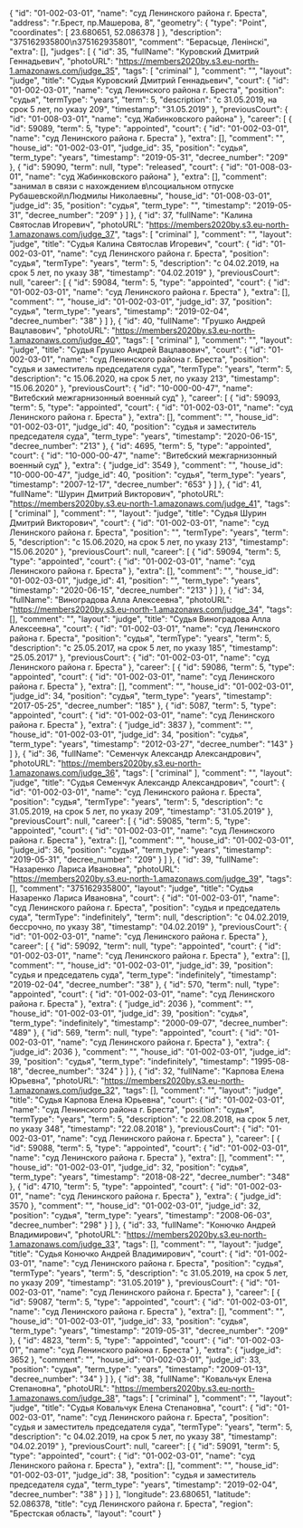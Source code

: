 {
    "id": "01-002-03-01",
    "name": "суд Ленинского района г. Бреста",
    "address": "г.Брест, пр.Машерова, 8",
    "geometry": {
        "type": "Point",
        "coordinates": [
            23.680651,
            52.086378
        ]
    },
    "description": "375162935800\n375162935801",
    "comment": "Берасьце, Ленінскі",
    "extra": [],
    "judges": [
        {
            "id": 35,
            "fullName": "Куровский Дмитрий Геннадьевич",
            "photoURL": "https://members2020by.s3.eu-north-1.amazonaws.com/judge_35",
            "tags": [
                "criminal"
            ],
            "comment": "",
            "layout": "judge",
            "title": "Судья Куровский Дмитрий Геннадьевич",
            "court": {
                "id": "01-002-03-01",
                "name": "суд Ленинского района г. Бреста",
                "position": "судья",
                "termType": "years",
                "term": 5,
                "description": "c 31.05.2019, на срок 5 лет, по указу 209",
                "timestamp": "31.05.2019"
            },
            "previousCourt": {
                "id": "01-008-03-01",
                "name": "суд Жабинковского района"
            },
            "career": [
                {
                    "id": 59089,
                    "term": 5,
                    "type": "appointed",
                    "court": {
                        "id": "01-002-03-01",
                        "name": "суд Ленинского района г. Бреста"
                    },
                    "extra": [],
                    "comment": "",
                    "house_id": "01-002-03-01",
                    "judge_id": 35,
                    "position": "судья",
                    "term_type": "years",
                    "timestamp": "2019-05-31",
                    "decree_number": "209"
                },
                {
                    "id": 59090,
                    "term": null,
                    "type": "released",
                    "court": {
                        "id": "01-008-03-01",
                        "name": "суд Жабинковского района"
                    },
                    "extra": [],
                    "comment": "занимал в связи с нахождением в\nсоциальном отпуске Рубашевской\nЛюдмилы Николаевны",
                    "house_id": "01-008-03-01",
                    "judge_id": 35,
                    "position": "судья",
                    "term_type": "",
                    "timestamp": "2019-05-31",
                    "decree_number": "209"
                }
            ]
        },
        {
            "id": 37,
            "fullName": "Калина Святослав Игоревич",
            "photoURL": "https://members2020by.s3.eu-north-1.amazonaws.com/judge_37",
            "tags": [
                "criminal"
            ],
            "comment": "",
            "layout": "judge",
            "title": "Судья Калина Святослав Игоревич",
            "court": {
                "id": "01-002-03-01",
                "name": "суд Ленинского района г. Бреста",
                "position": "судья",
                "termType": "years",
                "term": 5,
                "description": "c 04.02.2019, на срок 5 лет, по указу 38",
                "timestamp": "04.02.2019"
            },
            "previousCourt": null,
            "career": [
                {
                    "id": 59084,
                    "term": 5,
                    "type": "appointed",
                    "court": {
                        "id": "01-002-03-01",
                        "name": "суд Ленинского района г. Бреста"
                    },
                    "extra": [],
                    "comment": "",
                    "house_id": "01-002-03-01",
                    "judge_id": 37,
                    "position": "судья",
                    "term_type": "years",
                    "timestamp": "2019-02-04",
                    "decree_number": "38"
                }
            ]
        },
        {
            "id": 40,
            "fullName": "Грушко Андрей Вацлавович",
            "photoURL": "https://members2020by.s3.eu-north-1.amazonaws.com/judge_40",
            "tags": [
                "criminal"
            ],
            "comment": "",
            "layout": "judge",
            "title": "Судья Грушко Андрей Вацлавович",
            "court": {
                "id": "01-002-03-01",
                "name": "суд Ленинского района г. Бреста",
                "position": "судья и заместитель председателя суда",
                "termType": "years",
                "term": 5,
                "description": "c 15.06.2020, на срок 5 лет, по указу 213",
                "timestamp": "15.06.2020"
            },
            "previousCourt": {
                "id": "10-000-00-47",
                "name": "Витебский межгарнизонный военный суд"
            },
            "career": [
                {
                    "id": 59093,
                    "term": 5,
                    "type": "appointed",
                    "court": {
                        "id": "01-002-03-01",
                        "name": "суд Ленинского района г. Бреста"
                    },
                    "extra": [],
                    "comment": "",
                    "house_id": "01-002-03-01",
                    "judge_id": 40,
                    "position": "судья и заместитель председателя суда",
                    "term_type": "years",
                    "timestamp": "2020-06-15",
                    "decree_number": "213"
                },
                {
                    "id": 4695,
                    "term": 5,
                    "type": "appointed",
                    "court": {
                        "id": "10-000-00-47",
                        "name": "Витебский межгарнизонный военный суд"
                    },
                    "extra": {
                        "judge_id": 3549
                    },
                    "comment": "",
                    "house_id": "10-000-00-47",
                    "judge_id": 40,
                    "position": "судья",
                    "term_type": "years",
                    "timestamp": "2007-12-17",
                    "decree_number": "653"
                }
            ]
        },
        {
            "id": 41,
            "fullName": "Шурин Дмитрий Викторович",
            "photoURL": "https://members2020by.s3.eu-north-1.amazonaws.com/judge_41",
            "tags": [
                "criminal"
            ],
            "comment": "",
            "layout": "judge",
            "title": "Судья Шурин Дмитрий Викторович",
            "court": {
                "id": "01-002-03-01",
                "name": "суд Ленинского района г. Бреста",
                "position": "",
                "termType": "years",
                "term": 5,
                "description": "c 15.06.2020, на срок 5 лет, по указу 213",
                "timestamp": "15.06.2020"
            },
            "previousCourt": null,
            "career": [
                {
                    "id": 59094,
                    "term": 5,
                    "type": "appointed",
                    "court": {
                        "id": "01-002-03-01",
                        "name": "суд Ленинского района г. Бреста"
                    },
                    "extra": [],
                    "comment": "",
                    "house_id": "01-002-03-01",
                    "judge_id": 41,
                    "position": "",
                    "term_type": "years",
                    "timestamp": "2020-06-15",
                    "decree_number": "213"
                }
            ]
        },
        {
            "id": 34,
            "fullName": "Виноградова Алла Алексеевна",
            "photoURL": "https://members2020by.s3.eu-north-1.amazonaws.com/judge_34",
            "tags": [],
            "comment": "",
            "layout": "judge",
            "title": "Судья Виноградова Алла Алексеевна",
            "court": {
                "id": "01-002-03-01",
                "name": "суд Ленинского района г. Бреста",
                "position": "судья",
                "termType": "years",
                "term": 5,
                "description": "c 25.05.2017, на срок 5 лет, по указу 185",
                "timestamp": "25.05.2017"
            },
            "previousCourt": {
                "id": "01-002-03-01",
                "name": "суд Ленинского района г. Бреста"
            },
            "career": [
                {
                    "id": 59086,
                    "term": 5,
                    "type": "appointed",
                    "court": {
                        "id": "01-002-03-01",
                        "name": "суд Ленинского района г. Бреста"
                    },
                    "extra": [],
                    "comment": "",
                    "house_id": "01-002-03-01",
                    "judge_id": 34,
                    "position": "судья",
                    "term_type": "years",
                    "timestamp": "2017-05-25",
                    "decree_number": "185"
                },
                {
                    "id": 5087,
                    "term": 5,
                    "type": "appointed",
                    "court": {
                        "id": "01-002-03-01",
                        "name": "суд Ленинского района г. Бреста"
                    },
                    "extra": {
                        "judge_id": 3837
                    },
                    "comment": "",
                    "house_id": "01-002-03-01",
                    "judge_id": 34,
                    "position": "судья",
                    "term_type": "years",
                    "timestamp": "2012-03-27",
                    "decree_number": "143"
                }
            ]
        },
        {
            "id": 36,
            "fullName": "Семенчук Александр Александрович",
            "photoURL": "https://members2020by.s3.eu-north-1.amazonaws.com/judge_36",
            "tags": [
                "criminal"
            ],
            "comment": "",
            "layout": "judge",
            "title": "Судья Семенчук Александр Александрович",
            "court": {
                "id": "01-002-03-01",
                "name": "суд Ленинского района г. Бреста",
                "position": "судья",
                "termType": "years",
                "term": 5,
                "description": "c 31.05.2019, на срок 5 лет, по указу 209",
                "timestamp": "31.05.2019"
            },
            "previousCourt": null,
            "career": [
                {
                    "id": 59085,
                    "term": 5,
                    "type": "appointed",
                    "court": {
                        "id": "01-002-03-01",
                        "name": "суд Ленинского района г. Бреста"
                    },
                    "extra": [],
                    "comment": "",
                    "house_id": "01-002-03-01",
                    "judge_id": 36,
                    "position": "судья",
                    "term_type": "years",
                    "timestamp": "2019-05-31",
                    "decree_number": "209"
                }
            ]
        },
        {
            "id": 39,
            "fullName": "Назаренко Лариса Ивановна",
            "photoURL": "https://members2020by.s3.eu-north-1.amazonaws.com/judge_39",
            "tags": [],
            "comment": "375162935800",
            "layout": "judge",
            "title": "Судья Назаренко Лариса Ивановна",
            "court": {
                "id": "01-002-03-01",
                "name": "суд Ленинского района г. Бреста",
                "position": "судья и председатель суда",
                "termType": "indefinitely",
                "term": null,
                "description": "c 04.02.2019, бессрочно, по указу 38",
                "timestamp": "04.02.2019"
            },
            "previousCourt": {
                "id": "01-002-03-01",
                "name": "суд Ленинского района г. Бреста"
            },
            "career": [
                {
                    "id": 59092,
                    "term": null,
                    "type": "appointed",
                    "court": {
                        "id": "01-002-03-01",
                        "name": "суд Ленинского района г. Бреста"
                    },
                    "extra": [],
                    "comment": "",
                    "house_id": "01-002-03-01",
                    "judge_id": 39,
                    "position": "судья и председатель суда",
                    "term_type": "indefinitely",
                    "timestamp": "2019-02-04",
                    "decree_number": "38"
                },
                {
                    "id": 570,
                    "term": null,
                    "type": "appointed",
                    "court": {
                        "id": "01-002-03-01",
                        "name": "суд Ленинского района г. Бреста"
                    },
                    "extra": {
                        "judge_id": 2036
                    },
                    "comment": "",
                    "house_id": "01-002-03-01",
                    "judge_id": 39,
                    "position": "судья",
                    "term_type": "indefinitely",
                    "timestamp": "2000-09-07",
                    "decree_number": "489"
                },
                {
                    "id": 569,
                    "term": null,
                    "type": "appointed",
                    "court": {
                        "id": "01-002-03-01",
                        "name": "суд Ленинского района г. Бреста"
                    },
                    "extra": {
                        "judge_id": 2036
                    },
                    "comment": "",
                    "house_id": "01-002-03-01",
                    "judge_id": 39,
                    "position": "судья",
                    "term_type": "indefinitely",
                    "timestamp": "1995-08-18",
                    "decree_number": "324"
                }
            ]
        },
        {
            "id": 32,
            "fullName": "Карпова Елена Юрьевна",
            "photoURL": "https://members2020by.s3.eu-north-1.amazonaws.com/judge_32",
            "tags": [],
            "comment": "",
            "layout": "judge",
            "title": "Судья Карпова Елена Юрьевна",
            "court": {
                "id": "01-002-03-01",
                "name": "суд Ленинского района г. Бреста",
                "position": "судья",
                "termType": "years",
                "term": 5,
                "description": "c 22.08.2018, на срок 5 лет, по указу 348",
                "timestamp": "22.08.2018"
            },
            "previousCourt": {
                "id": "01-002-03-01",
                "name": "суд Ленинского района г. Бреста"
            },
            "career": [
                {
                    "id": 59088,
                    "term": 5,
                    "type": "appointed",
                    "court": {
                        "id": "01-002-03-01",
                        "name": "суд Ленинского района г. Бреста"
                    },
                    "extra": [],
                    "comment": "",
                    "house_id": "01-002-03-01",
                    "judge_id": 32,
                    "position": "судья",
                    "term_type": "years",
                    "timestamp": "2018-08-22",
                    "decree_number": "348"
                },
                {
                    "id": 4710,
                    "term": 5,
                    "type": "appointed",
                    "court": {
                        "id": "01-002-03-01",
                        "name": "суд Ленинского района г. Бреста"
                    },
                    "extra": {
                        "judge_id": 3570
                    },
                    "comment": "",
                    "house_id": "01-002-03-01",
                    "judge_id": 32,
                    "position": "судья",
                    "term_type": "years",
                    "timestamp": "2008-06-03",
                    "decree_number": "298"
                }
            ]
        },
        {
            "id": 33,
            "fullName": "Конючко Андрей Владимирович",
            "photoURL": "https://members2020by.s3.eu-north-1.amazonaws.com/judge_33",
            "tags": [],
            "comment": "",
            "layout": "judge",
            "title": "Судья Конючко Андрей Владимирович",
            "court": {
                "id": "01-002-03-01",
                "name": "суд Ленинского района г. Бреста",
                "position": "судья",
                "termType": "years",
                "term": 5,
                "description": "c 31.05.2019, на срок 5 лет, по указу 209",
                "timestamp": "31.05.2019"
            },
            "previousCourt": {
                "id": "01-002-03-01",
                "name": "суд Ленинского района г. Бреста"
            },
            "career": [
                {
                    "id": 59087,
                    "term": 5,
                    "type": "appointed",
                    "court": {
                        "id": "01-002-03-01",
                        "name": "суд Ленинского района г. Бреста"
                    },
                    "extra": [],
                    "comment": "",
                    "house_id": "01-002-03-01",
                    "judge_id": 33,
                    "position": "судья",
                    "term_type": "years",
                    "timestamp": "2019-05-31",
                    "decree_number": "209"
                },
                {
                    "id": 4823,
                    "term": 5,
                    "type": "appointed",
                    "court": {
                        "id": "01-002-03-01",
                        "name": "суд Ленинского района г. Бреста"
                    },
                    "extra": {
                        "judge_id": 3652
                    },
                    "comment": "",
                    "house_id": "01-002-03-01",
                    "judge_id": 33,
                    "position": "судья",
                    "term_type": "years",
                    "timestamp": "2009-01-13",
                    "decree_number": "34"
                }
            ]
        },
        {
            "id": 38,
            "fullName": "Ковальчук Елена Степановна",
            "photoURL": "https://members2020by.s3.eu-north-1.amazonaws.com/judge_38",
            "tags": [
                "criminal"
            ],
            "comment": "",
            "layout": "judge",
            "title": "Судья Ковальчук Елена Степановна",
            "court": {
                "id": "01-002-03-01",
                "name": "суд Ленинского района г. Бреста",
                "position": "судья и заместитель председателя суда",
                "termType": "years",
                "term": 5,
                "description": "c 04.02.2019, на срок 5 лет, по указу 38",
                "timestamp": "04.02.2019"
            },
            "previousCourt": null,
            "career": [
                {
                    "id": 59091,
                    "term": 5,
                    "type": "appointed",
                    "court": {
                        "id": "01-002-03-01",
                        "name": "суд Ленинского района г. Бреста"
                    },
                    "extra": [],
                    "comment": "",
                    "house_id": "01-002-03-01",
                    "judge_id": 38,
                    "position": "судья и заместитель председателя суда",
                    "term_type": "years",
                    "timestamp": "2019-02-04",
                    "decree_number": "38"
                }
            ]
        }
    ],
    "longitude": 23.680651,
    "latitude": 52.086378,
    "title": "суд Ленинского района г. Бреста",
    "region": "Брестская область",
    "layout": "court"
}
